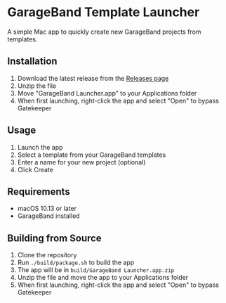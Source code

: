 # GarageBand Template Launcher

A simple Mac app to quickly create new GarageBand projects from templates.

## Installation

1. Download the latest release from the [Releases page](https://github.com/thatcatxedo/garageband-template-launcher/releases)
2. Unzip the file
3. Move "GarageBand Launcher.app" to your Applications folder
4. When first launching, right-click the app and select "Open" to bypass Gatekeeper

## Usage

1. Launch the app
2. Select a template from your GarageBand templates
3. Enter a name for your new project (optional)
4. Click Create

## Requirements

- macOS 10.13 or later
- GarageBand installed

## Building from Source

1. Clone the repository
2. Run `./build/package.sh` to build the app
3. The app will be in `build/GarageBand Launcher.app.zip`
4. Unzip the file and move the app to your Applications folder
5. When first launching, right-click the app and select "Open" to bypass Gatekeeper
